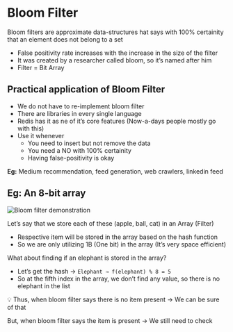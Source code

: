 # Bloom Filter

Bloom filters are approximate data-structures hat says with 100% certainity that an element does not belong to a set

- False positivity rate increases with the increase in the size of the filter
- It was created by a researcher called bloom, so it’s named after him
- Filter = Bit Array

## Practical application of Bloom Filter

- We do not have to re-implement bloom filter
- There are libraries in every single language
- Redis has it as ne of it’s core features (Now-a-days people mostly go with this)
- Use it whenever
  - You need to insert but not remove the data
  - You need a NO with 100% certainity
  - Having false-positivity is okay

**Eg:** Medium recommendation, feed generation, web crawlers, linkedin feed

## Eg: An 8-bit array

![Bloom filter demonstration]()

Let’s say that we store each of these (apple, ball, cat) in an Array (Filter)

- Respective item will be stored in the array based on the hash function
- So we are only utilizing 1B (One bit) in the array (It’s very space efficient)

What about finding if an elephant is stored in the array?

- Let’s get the hash → `Elephant → f(elephant) % 8 = 5`
- So at the fifth index in the array, we don’t find any value, so there is no elephant in the list

<aside>
💡 Thus, when bloom filter says there is no item present → We can be sure of that

But, when bloom filter says the item is present → We still need to check

</aside>
